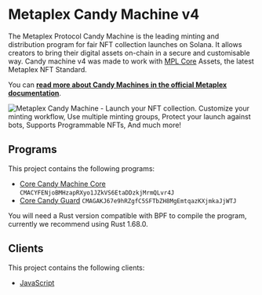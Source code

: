 # Metaplex Candy Machine v4

The Metaplex Protocol Candy Machine is the leading minting and distribution program for fair NFT collection launches on Solana. It allows creators to bring their digital assets on-chain in a secure and customisable way. Candy machine v4 was made to work with [MPL Core](https://developers.metaplex.com/core) Assets, the latest Metaplex NFT Standard.

You can [**read more about Candy Machines in the official Metaplex documentation**](https://developers.metaplex.com/candy-machine-4).

![Metaplex Candy Machine - Launch your NFT collection. Customize your minting workflow, Use multiple minting groups, Protect your launch against bots, Supports Programmable NFTs, And much more!](https://user-images.githubusercontent.com/3642397/230599235-eb2223e7-0869-4f5e-aa07-a89c1645c0d1.jpg)

## Programs

This project contains the following programs:

- [Core Candy Machine Core](./programs/candy-machine-core/README.md) `CMACYFENjoBMHzapRXyo1JZkVS6EtaDDzkjMrmQLvr4J`
- [Core Candy Guard](./programs/candy-guard/README.md) `CMAGAKJ67e9hRZgfC5SFTbZH8MgEmtqazKXjmkaJjWTJ`

You will need a Rust version compatible with BPF to compile the program, currently we recommend using Rust 1.68.0.

## Clients

This project contains the following clients:

- [JavaScript](./clients/js/README.md)
